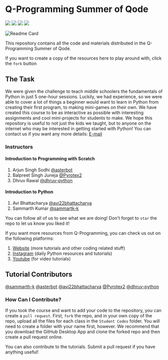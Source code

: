 # Q-Programming Summer of Qode

<a herf="https://python.org" target="_blank"><img src="https://img.shields.io/badge/Made%20with-Python-306998.svg"></a>
![](https://img.shields.io/github/license/sammarth-k/summer-of-qode) ![](	https://img.shields.io/github/forks/sammarth-k/summer-of-qode) ![](https://img.shields.io/github/last-commit/sammarth-k/summer-of-qode)

![Readme Card](https://github-readme-stats.vercel.app/api/pin/?username=sammarth-k&repo=summer-of-qode&theme=dark)

This repository contains all the code and materials distributed in the Q-Programming Summer of Qode.

If you want to create a copy of the resources here to play around with, click the ``fork`` button

## The Task

We were given the challenge to teach middle schoolers the fundamentals of Python in just 5 one-hour sessions. Luckily, we had experience, so we were able to cover a lot of things a beginner would want to learn in Python from creating their first program, to making mini-games on their own. We have created this course to be as interactive as possible with interesting assignments and cool mini-projects for students to make. We hope this repository is useful to not just the kids we taught, but to anyone on the internet who may be interested in getting started with Python! You can contact us if you want any more details: [E-mail](mailto:contact@qprogramming.net)

### Instructors

#### Introduction to Programming with Scratch

1. Arjun Singh Sodhi [@asterbot](https://github.com/asterbot)
2. Balpreet Singh Juneja [@Pyrotex2](https://github.com/Pyrotex2)
3. Dhruv Rawal [@dhruv-python](https://github.com/dhruv-python)

#### Introduction to Python

1. Avi Bhattacharya [@avi22bhattacharya](https://github.com/sammarth-k)
2. Sammarth Kumar [@sammartk-k](https://github.com/sammarth-k)

You can follow all of us to see what we are doing! Don't forget to ``star`` the repo to let us know you liked it!

If you want more resources from Q-Programming, you can check us out on the following platforms:

1. [Website](https://qprogramming.net) (more tutorials and other coding related stuff)
2. [Instagram](https://instagram.com/qprogramming) (daily Python resources and tutorials)
3. [Youtube](https://www.youtube.com/channel/UCyO2DcOyUucyPDWBsbeqgrw) (for video tutorials)

## Tutorial Contributors
[@sammarth-k](https://github.com/sammarth-k) [@asterbot](https://github.com/asterbot) [@avi22bhattacharya](https://github.com/sammarth-k) [@Pyrotex2](https://github.com/Pyrotex2) [@dhruv-python](https://github.com/dhruv-python)
### How Can I Contribute?
If you took the course and want to add your code to the repository, you can create a ```pull request```. First, ```fork``` the repo, and in your own copy of the repo, upload all the files for each class in the ```Student Codes``` folder. You will need to create a folder with your name first, however. We recommend that you download the GitHub Desktop App and clone the forked repo and then create a pull request online.

You can also contribute to the tutorials. Submit a pull request if you have anything useful!
